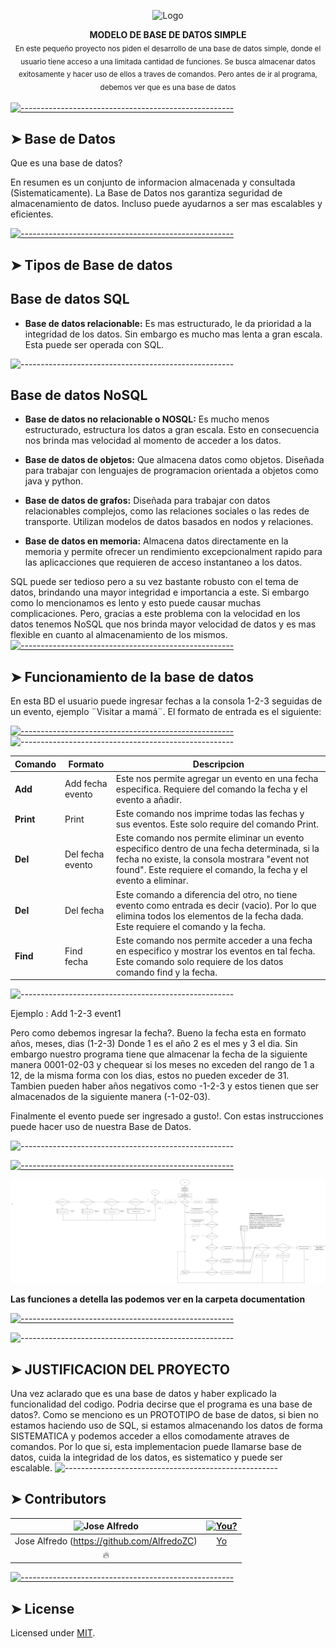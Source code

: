 <!-- ⚠️ This README has been generated from the file(s) "blueprint.md" ⚠️--><p align="center">
    
  <img src="https://raw.githubusercontent.com/andreasbm/readme/master/assets/logo-shadow.png" alt="Logo" width="150" height="150" />
  
  


<p align="center">
  <b>MODELO DE BASE DE DATOS SIMPLE </b></br>
  <sub>En este pequeño proyecto nos piden el desarrollo de una base de datos simple, donde el usuario tiene acceso a una limitada cantidad de funciones. Se busca almacenar datos exitosamente y hacer uso de ellos a traves de comandos. Pero antes de ir al programa, debemos ver que es una base de datos  <sub>

[![-----------------------------------------------------](https://raw.githubusercontent.com/andreasbm/readme/master/assets/lines/colored.png)](#installation)

## ➤  Base de Datos

Que es una base de datos? 

En resumen es un conjunto de informacion almacenada y consultada (Sistematicamente). La Base de Datos nos garantiza seguridad de almacenamiento de datos. Incluso puede ayudarnos a ser mas escalables y eficientes.  


[![-----------------------------------------------------](https://raw.githubusercontent.com/andreasbm/readme/master/assets/lines/colored.png)](#getting-started-quick)

## ➤ Tipos de Base de datos 

## Base de datos SQL

* **Base de datos relacionable:** Es mas estructurado, le da prioridad a la integridad de los datos. Sin embargo es mucho mas lenta a gran escala. Esta puede ser operada con SQL.

![-----------------------------------------------------](https://raw.githubusercontent.com/andreasbm/readme/master/assets/lines/dark.png)

## Base de datos NoSQL

* **Base de datos no relacionable o NOSQL:** Es mucho menos estructurado, estructura los datos a gran escala. Esto en consecuencia nos brinda mas velocidad al momento de acceder a los datos. 

* **Base de datos de objetos:** Que almacena datos como objetos. Diseñada para trabajar con lenguajes de programacion orientada a objetos como java y python. 


* **Base de datos de grafos:** Diseñada para trabajar con datos relacionables complejos, como las relaciones sociales o las redes de transporte. Utilizan modelos de datos basados en nodos y relaciones.

* **Base de datos en memoria:** Almacena datos directamente en la memoria y permite ofrecer un rendimiento excepcionalment rapido para las aplicacciones que requieren de acceso instantaneo a los datos.


SQL puede ser tedioso pero a su vez bastante robusto con el tema de datos, brindando una mayor integridad e importancia a este. Si embargo como lo mencionamos es lento y esto puede causar muchas complicaciones. Pero, gracias a este problema con la velocidad en los datos tenemos NoSQL que nos brinda mayor velocidad de datos y es mas flexible en cuanto al almacenamiento de los mismos.  
[![-----------------------------------------------------](https://raw.githubusercontent.com/andreasbm/readme/master/assets/lines/colored.png)](#getting-started-slower)

## ➤ Funcionamiento de la base de datos


En esta BD el usuario puede ingresar fechas a la consola 1-2-3 seguidas de un evento, ejemplo ¨Visitar a mamá¨. El formato de entrada es el siguiente:    


[![-----------------------------------------------------](https://raw.githubusercontent.com/andreasbm/readme/master/assets/lines/colored.png)](#advanced)
![-----------------------------------------------------](https://raw.githubusercontent.com/andreasbm/readme/master/assets/lines/dark.png)




| Comando  | Formato             | Descripcion                           |
|------------|-------------------|--------------------------------------|
| **Add**   |Add fecha evento | Este nos permite agregar un evento en una fecha especifica. Requiere del comando la fecha y el evento a añadir.
| **Print** | Print       | Este comando nos imprime todas las fechas y sus eventos. Este solo require del comando Print. |
|**Del**| Del fecha evento            | Este comando nos permite eliminar un evento especifico dentro de una fecha determinada, si la fecha no existe, la consola mostrara "event not found". Este requiere el comando, la fecha y el evento a eliminar.  |
|**Del**| Del fecha                | Este comando a diferencia del otro, no tiene evento como entrada es decir (vacio). Por lo que elimina todos los elementos de la fecha dada. Este requiere el comando y la fecha.  |
|**Find**| Find fecha               |Este comando nos permite acceder a una fecha en especifico y mostrar los eventos en tal fecha. Este comando solo requiere de los datos comando find y la fecha. |

![-----------------------------------------------------](https://raw.githubusercontent.com/andreasbm/readme/master/assets/lines/dark.png)

Ejemplo : Add 1-2-3 event1


Pero como debemos ingresar la fecha?. Bueno la fecha esta en formato años, meses, dias (1-2-3) Donde 1 es el año 2 es el mes y 3 el dia. Sin embargo nuestro programa tiene que almacenar la fecha de la siguiente manera 0001-02-03 y chequear si los meses no exceden del rango de 1 a 12, de la misma forma con los dias, estos no pueden exceder de 31. Tambien pueden haber años negativos como -1-2-3 y estos tienen que ser almacenados de la siguiente manera (-1-02-03).
  
Finalmente el evento puede ser ingresado a gusto!. Con estas instrucciones puede hacer uso de nuestra Base de Datos.

![-----------------------------------------------------](https://raw.githubusercontent.com/andreasbm/readme/master/assets/lines/dark.png)


[![-----------------------------------------------------](https://raw.githubusercontent.com/andreasbm/readme/master/assets/lines/colored.png)](#contributors)


![Base de datos diagrama](Documentation/Diagrama%20de%20flujo%20.drawio.png)

**Las funciones a detella las podemos ver en la carpeta documentation**

[![-----------------------------------------------------](https://raw.githubusercontent.com/andreasbm/readme/master/assets/lines/colored.png)](#contributors)

![-----------------------------------------------------](https://raw.githubusercontent.com/andreasbm/readme/master/assets/lines/dark.png)

## ➤ JUSTIFICACION DEL PROYECTO
Una vez aclarado que es una base de datos y haber explicado la funcionalidad del codigo. Podria decirse que el programa es una base de datos?. Como se menciono es un PROTOTIPO de base de datos, si bien no estamos haciendo uso de SQL, si estamos almacenando los datos de forma SISTEMATICA y podemos acceder a ellos comodamente atraves de comandos. Por lo que si, esta implementacion puede llamarse base de datos, cuida la integridad de los datos, es sistematico y puede ser escalable. 
![-----------------------------------------------------](https://raw.githubusercontent.com/andreasbm/readme/master/assets/lines/dark.png)

## ➤ Contributors
	

| <img alt="Jose Alfredo" src="foto.png " width="100">| [<img alt="You?" src="https://joeschmoe.io/api/v1/random" width="100">](https://github.com/andreasbm/readme/blob/master/CONTRIBUTING.md) |
|:--------------------------------------------------:|:--------------------------------------------------:|
| Jose Alfredo (https://github.com/AlfredoZC) | [Yo](https://github.com/andreasbm/readme/blob/master/CONTRIBUTING.md) |
| 🔥                                               |                                                  |


[![-----------------------------------------------------](https://raw.githubusercontent.com/andreasbm/readme/master/assets/lines/colored.png)](#license)

## ➤ License
	
Licensed under [MIT](https://opensource.org/licenses/MIT).